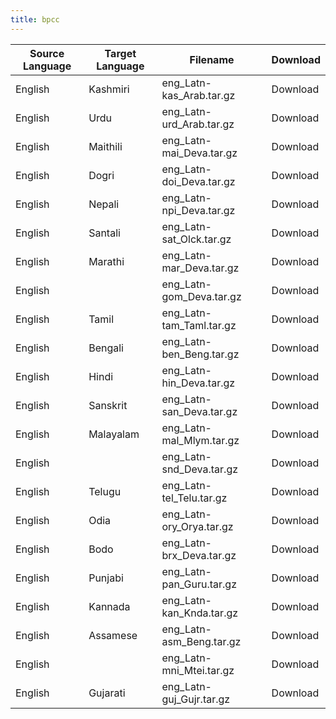 ```yaml
---
title: bpcc
---
```


| Source Language | Target Language | Filename                 | Download |
| --------------- | --------------- | ------------------------ | -------- |
| English         | Kashmiri        | eng_Latn-kas_Arab.tar.gz | Download |
| English         | Urdu            | eng_Latn-urd_Arab.tar.gz | Download |
| English         | Maithili        | eng_Latn-mai_Deva.tar.gz | Download |
| English         | Dogri           | eng_Latn-doi_Deva.tar.gz | Download |
| English         | Nepali          | eng_Latn-npi_Deva.tar.gz | Download |
| English         | Santali         | eng_Latn-sat_Olck.tar.gz | Download |
| English         | Marathi         | eng_Latn-mar_Deva.tar.gz | Download |
| English         |                 | eng_Latn-gom_Deva.tar.gz | Download |
| English         | Tamil           | eng_Latn-tam_Taml.tar.gz | Download |
| English         | Bengali         | eng_Latn-ben_Beng.tar.gz | Download |
| English         | Hindi           | eng_Latn-hin_Deva.tar.gz | Download |
| English         | Sanskrit        | eng_Latn-san_Deva.tar.gz | Download |
| English         | Malayalam       | eng_Latn-mal_Mlym.tar.gz | Download |
| English         |                 | eng_Latn-snd_Deva.tar.gz | Download |
| English         | Telugu          | eng_Latn-tel_Telu.tar.gz | Download |
| English         | Odia            | eng_Latn-ory_Orya.tar.gz | Download |
| English         | Bodo            | eng_Latn-brx_Deva.tar.gz | Download |
| English         | Punjabi         | eng_Latn-pan_Guru.tar.gz | Download |
| English         | Kannada         | eng_Latn-kan_Knda.tar.gz | Download |
| English         | Assamese        | eng_Latn-asm_Beng.tar.gz | Download |
| English         |                 | eng_Latn-mni_Mtei.tar.gz | Download |
| English         | Gujarati        | eng_Latn-guj_Gujr.tar.gz | Download |
